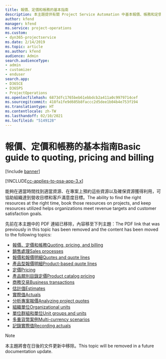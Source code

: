 ```yaml
---
title: 報價、定價和帳務的基本指南
description: 本主題提供有關 Project Service Automation 中基本報價、帳務和定價的資訊連結。
author: kfend
manager: kfend
ms.service: project-operations
ms.custom:
- dyn365-projectservice
ms.date: 2/14/2019
ms.topic: article
ms.author: kfend
audience: Admin
search.audienceType:
- admin
- customizer
- enduser
search.app:
- D365CE
- D365PS
- ProjectOperations
ms.openlocfilehash: 6873dfc1765beb61ebbdcb2a411a0c9979714cef
ms.sourcegitcommit: 418fa1fe9d605b8faccc2d5dee1b04b4e753f194
ms.translationtype: HT
ms.contentlocale: zh-TW
ms.lasthandoff: 02/10/2021
ms.locfileid: "5149128"
---
```

# <a name="basic-guide-to-quoting-pricing-and-billing"></a><span data-ttu-id="c30c1-103">報價、定價和帳務的基本指南</span><span class="sxs-lookup"><span data-stu-id="c30c1-103">Basic guide to quoting, pricing and billing</span></span>

[!include [banner](../../includes/psa-now-project-operations.md)]

[!INCLUDE[cc-applies-to-psa-app-3.x](../../includes/cc-applies-to-psa-app-3x.md)]

<span data-ttu-id="c30c1-104">能夠在適當時間找到適當資源、在專案上預約這些資源以及確保資源獲得利用，可協助組織達到營收目標和客戶滿意度目標。</span><span class="sxs-lookup"><span data-stu-id="c30c1-104">The ability to find the right resources at the right time, book those resources on projects, and keep resources utilized helps organizations meet revenue targets and customer satisfaction goals.</span></span> 

<span data-ttu-id="c30c1-105">先前在本主題中的 PDF 連結已移除，內容移至下列主題：</span><span class="sxs-lookup"><span data-stu-id="c30c1-105">The PDF link that was previously in this topic has been removed and the content has been moved to the following topics:</span></span>

- [<span data-ttu-id="c30c1-106">報價、定價和帳務</span><span class="sxs-lookup"><span data-stu-id="c30c1-106">Quoting, pricing, and billing</span></span>](../quote-bill-price.md)
- [<span data-ttu-id="c30c1-107">銷售處理</span><span class="sxs-lookup"><span data-stu-id="c30c1-107">Sales processes</span></span>](../basic-sales-process.md)
- [<span data-ttu-id="c30c1-108">報價和報價明細</span><span class="sxs-lookup"><span data-stu-id="c30c1-108">Quotes and quote lines</span></span>](../basic-quote-lines.md)
- [<span data-ttu-id="c30c1-109">產品型報價明細</span><span class="sxs-lookup"><span data-stu-id="c30c1-109">Product-based quote lines</span></span>](../product-based-quote-lines.md)
- [<span data-ttu-id="c30c1-110">定價</span><span class="sxs-lookup"><span data-stu-id="c30c1-110">Pricing</span></span>](../basic-pricing.md)
- [<span data-ttu-id="c30c1-111">產品類別目錄定價</span><span class="sxs-lookup"><span data-stu-id="c30c1-111">Product catalog pricing</span></span>](../product-catalog-pricing.md)
- [<span data-ttu-id="c30c1-112">商務交易</span><span class="sxs-lookup"><span data-stu-id="c30c1-112">Business transactions</span></span>](../basic-business-transactions.md)
- [<span data-ttu-id="c30c1-113">估計值</span><span class="sxs-lookup"><span data-stu-id="c30c1-113">Estimates</span></span>](../estimates.md)
- [<span data-ttu-id="c30c1-114">實際值</span><span class="sxs-lookup"><span data-stu-id="c30c1-114">Actuals</span></span>](../actuals.md)
- [<span data-ttu-id="c30c1-115">分析專案報價</span><span class="sxs-lookup"><span data-stu-id="c30c1-115">Analyzing project quotes</span></span>](../basic-analyzing-quotes.md)
- [<span data-ttu-id="c30c1-116">組織單位</span><span class="sxs-lookup"><span data-stu-id="c30c1-116">Organizational units</span></span>](../advanced-organizational.md)
- [<span data-ttu-id="c30c1-117">單位群組和單位</span><span class="sxs-lookup"><span data-stu-id="c30c1-117">Unit groups and units</span></span>](../advanced-units.md)
- [<span data-ttu-id="c30c1-118">多重貨幣案例</span><span class="sxs-lookup"><span data-stu-id="c30c1-118">Multi-currency scenarios</span></span>](../advanced-currency.md)
- [<span data-ttu-id="c30c1-119">記錄實際值</span><span class="sxs-lookup"><span data-stu-id="c30c1-119">Recording actuals</span></span>](../advanced-actuals.md)

> [!NOTE]
> <span data-ttu-id="c30c1-120">本主題將會在日後的文件更新中移除。</span><span class="sxs-lookup"><span data-stu-id="c30c1-120">This topic will be removed in a future documentation update.</span></span> 
